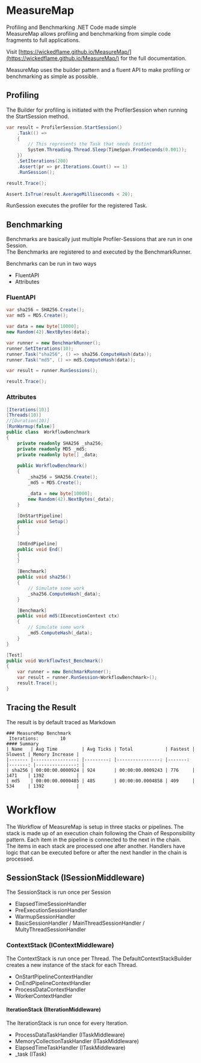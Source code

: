 # MeasureMap
Profiling and Benchmarking .NET Code made simple  
MeasureMap allows profiling and benchmarking from simple code fragments to full applications.
  
Visit [https://wickedflame.github.io/MeasureMap/](https://wickedflame.github.io/MeasureMap/) for the full documentation.
  
MeasureMap uses the builder pattern and a fluent API to make profiling or benchmarking as simple as possible.
  
## Profiling
The Builder for profiling is initiated with the ProfilerSession when running the StartSession method.
  
```csharp
var result = ProfilerSession.StartSession()
	.Task(() => 
	{
		// This represents the Task that needs testint
		System.Threading.Thread.Sleep(TimeSpan.FromSeconds(0.001));
	})
	.SetIterations(200)
	.Assert(pr => pr.Iterations.Count() == 1)
	.RunSession();

result.Trace();

Assert.IsTrue(result.AverageMilliseconds < 20);
```
RunSession executes the profiler for the registered Task.

## Benchmarking
Benchmarks are basically just multiple Profiler-Sessions that are run in one Session.  
The Benchmarks are registered to and executed by the BenchmarkRunner.
  
Benchmarks can be run in two ways
- FluentAPI
- Attributes

### FluentAPI
```csharp
var sha256 = SHA256.Create();
var md5 = MD5.Create();

var data = new byte[10000];
new Random(42).NextBytes(data);

var runner = new BenchmarkRunner();
runner.SetIterations(10);
runner.Task("sha256", () => sha256.ComputeHash(data));
runner.Task("md5", () => md5.ComputeHash(data));

var result = runner.RunSessions();

result.Trace();
```
### Attributes
```csharp
[Iterations(10)]
[Threads(10)]
//[Duration(10)]
[RunWarmup(false)]
public class  WorkflowBenchmark
{
    private readonly SHA256 _sha256;
    private readonly MD5 _md5;
    private readonly byte[] _data;
    
    public WorkflowBenchmark()
    {
        _sha256 = SHA256.Create();
        _md5 = MD5.Create();

        _data = new byte[10000];
        new Random(42).NextBytes(_data);
    }
    
    [OnStartPipeline]
    public void Setup()
    {
    }

    [OnEndPipeline]
    public void End()
    {
    }

    [Benchmark]
    public void sha256()
    {
        // Simulate some work
        _sha256.ComputeHash(_data);
    }

    [Benchmark]
    public void md5(IExecutionContext ctx)
    {
        // Simulate some work
        _md5.ComputeHash(_data);
    }
}
```
```csharp
[Test]
public void WorkflowTest_Benchmark()
{
    var runner = new BenchmarkRunner();
    var result = runner.RunSession<WorkflowBenchmark>();
    result.Trace();
}
```

## Tracing the Result
The result is by default traced as Markdown  
```
### MeasureMap Benchmark
 Iterations:		10
#### Summary
| Name   | Avg Time         | Avg Ticks | Total            | Fastest | Slowest | Memory Increase |
|------- |----------------: |---------: |----------------: |-------: |-------: |---------------: |
| sha256 | 00:00:00.0000924 | 924       | 00:00:00.0009243 | 776     | 1471    | 1392            |
| md5    | 00:00:00.0000485 | 485       | 00:00:00.0004858 | 409     | 534     | 1392            |
```


# Workflow
The Workflow of MeasureMap is setup in three stacks or pipelines. The stack is made up of an execution chain following the Chain of Responsibility pattern. Each item in the pipeline is connected to the next in the chain.  
The items in each stack are processed one after another. Handlers have logic that can be executed before or after the next handler in the chain is processed.
## SessionStack (ISessionMiddleware)
The SessionStack is run once per Session
* ElapsedTimeSessionHandler
* PreExecutionSessionHandler
* WarmupSessionHandler
* BasicSessionHandler / MainThreadSessionHandler / MultyThreadSessionHandler
### ContextStack (IContextMiddleware)
The ContextStack is run once per Thread. The DefaultContextStackBuilder creates a new instance of the stack for each Thread.
* OnStartPipelineContextHandler
* OnEndPipelineContextHandler
* ProcessDataContextHandler
* WorkerContextHandler
#### IterationStack (IIterationMiddleware)
The IterationStack is run once for every Iteration.
* ProcessDataTaskHandler (ITaskMiddleware)
* MemoryCollectionTaskHandler (ITaskMiddleware)
* ElapsedTimeTaskHandler (ITaskMiddleware)
* _task (ITask)
